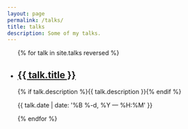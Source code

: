 ```yaml
---
layout: page
permalink: /talks/
title: talks
description: Some of my talks.
---
```


<ul class="post-list">
{% for talk in site.talks reversed %}
    <li>
        <h2><a class="poem-title" href="{{ talk.url | prepend: site.baseurl }}">{{ talk.title }}</a></h2>
        <p class="post-meta">{% if  talk.description %}{{  talk.description }}{% endif %}</p>
        <p class="post-meta">{{ talk.date | date: '%B %-d, %Y — %H:%M' }}</p>
      </li>
{% endfor %}
</ul>